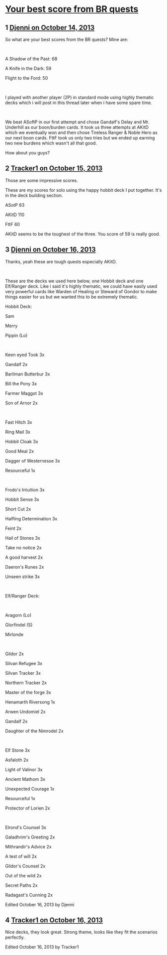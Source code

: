 # [Your best score from BR quests](https://community.fantasyflightgames.com/topic/92070-your-best-score-from-br-quests/)

## 1 [Djenni on October 14, 2013](https://community.fantasyflightgames.com/topic/92070-your-best-score-from-br-quests/?do=findComment&comment=888677)

So what are your best scores from the BR quests? Mine are:

 

A Shadow of the Past: 68

A Knife in the Dark: 59

Flight to the Ford: 50

 

I played with another player (2P) in standard mode using highly thematic decks which i will post in this thread later when i have some spare time.

 

We beat ASoftP in our first attempt and chose Gandalf's Delay and Mr. Underhill as our boon/burden cards. It took us three attempts at AKitD which we eventually won and then chose Tireless Ranger & Noble Hero as our next boon cards. FttF took us only two tries but we ended up earning two new burdens which wasn't all that good.

How about you guys?

## 2 [Tracker1 on October 15, 2013](https://community.fantasyflightgames.com/topic/92070-your-best-score-from-br-quests/?do=findComment&comment=888739)

Those are some impressive scores.

These are my scores for solo using the happy hobbit deck I put together. It's in the deck building section.

ASotP 83

AKitD 110

FttF 60

AKitD seems to be the toughest of the three. You score of 59 is really good.

## 3 [Djenni on October 16, 2013](https://community.fantasyflightgames.com/topic/92070-your-best-score-from-br-quests/?do=findComment&comment=889872)

Thanks, yeah these are tough quests especially AKitD.

 

These are the decks we used here below, one Hobbit deck and one Elf/Ranger deck. Like i said it's highly thematic, we could have easily used very powerful cards like Warden of Healing or Steward of Gondor to make things easier for us but we wanted this to be extremely thematic.

Hobbit Deck:

Sam 

Merry

Pippin (Lo)

 

Keen eyed Took 3x

Gandalf 2x

Barliman Butterbur 3x

Bill the Pony 3x

Farmer Maggot 3x

Son of Arnor 2x

 

Fast Hitch 3x

Ring Mail 3x

Hobbit Cloak 3x

Good Meal 2x

Dagger of Westernesse 3x

Resourceful 1x

 

Frodo's Intuition 3x

Hobbit Sense 3x

Short Cut 2x

Halfling Determination 3x

Feint 2x

Hail of Stones 3x

Take no notice 2x

A good harvest 2x

Daeron's Runes 2x

Unseen strike 3x

 

Elf/Ranger Deck:

 

Aragorn (Lo)

Glorfindel (S)

Mirlonde

 

Gildor 2x

Silvan Refugee 3x

Silvan Tracker 3x

Northern Tracker 2x

Master of the forge 3x

Henamarth Riversong 1x

Arwen Undomiel 2x

Gandalf 2x

Daughter of the Nimrodel 2x

 

Elf Stone 3x

Asfaloth 2x

Light of Valinor 3x

Ancient Mathom 3x

Unexpected Courage 1x

Resourceful 1x

Protector of Lorien 2x

 

Elrond's Counsel 3x

Galadhrim's Greeting 2x

Mithrandir's Advice 2x

A test of will 2x

Gildor's Counsel 2x

Out of the wild 2x

Secret Paths 2x

Radagast's Cunning 2x

Edited October 16, 2013 by Djenni

## 4 [Tracker1 on October 16, 2013](https://community.fantasyflightgames.com/topic/92070-your-best-score-from-br-quests/?do=findComment&comment=889899)

Nice decks, they look great. Strong theme, looks like they fit the scenarios perfectly.

Edited October 16, 2013 by Tracker1

